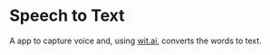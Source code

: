 # Speech to Text
A app to capture voice and, using [wit.ai](https://wit.ai), converts the words to text.
